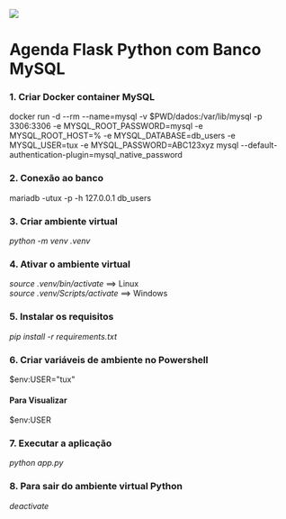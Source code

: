 ![](https://static.javatpoint.com/tutorial/flask/images/flask-tutorial.png)


# Agenda Flask Python com Banco MySQL


### 1. Criar Docker container MySQL

docker run -d --rm --name=mysql
-v $PWD/dados:/var/lib/mysql
-p 3306:3306
-e MYSQL_ROOT_PASSWORD=mysql
-e MYSQL_ROOT_HOST=%
-e MYSQL_DATABASE=db_users
-e MYSQL_USER=tux
-e MYSQL_PASSWORD=ABC123xyz
mysql
--default-authentication-plugin=mysql_native_password


### 2. Conexão ao banco

mariadb -utux -p -h 127.0.0.1 db_users


### 3. Criar ambiente virtual

*python -m venv .venv*


### 4. Ativar o ambiente virtual

*source .venv/bin/activate*     ==> Linux <br/>
*source .venv/Scripts/activate* ==> Windows


### 5. Instalar os requisitos

*pip install -r requirements.txt*



### 6. Criar variáveis de ambiente no Powershell

$env:USER="tux"

#### Para Visualizar

$env:USER


### 7. Executar a aplicação

*python app.py*


### 8. Para sair do ambiente virtual Python

*deactivate*
